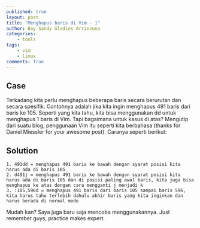 ```yaml
---
published: true
layout: post
title: "Menghapus baris di Vim - 1"
author: Boy Sandy Gladies Arriezona
categories:
    - tools
tags:
    - vim
    - linux
comments: True
---
```


## Case

Terkadang kita perlu menghapus beberapa baris secara berurutan dan secara spesifik. Contohnya adalah jika kita ingin menghapus 491 baris dari baris ke 105. Seperti yang kita tahu, kita bisa menggunakan dd untuk menghapus 1 baris di Vim. Tapi bagaimana untuk kasus di atas? Mengutip dari suatu blog, penggunaan Vim itu seperti kita berbahasa (thanks for Daniel Miessler for your awesome post). Caranya seperti berikut:

## Solution

    1. 491dd = menghapus 491 baris ke bawah dengan syarat posisi kita harus ada di baris 105
    2. d491j = menghapus 491 baris ke bawah dengan syarat posisi kita harus ada di baris 105 dan di posisi paling awal baris, kita juga bisa menghapus ke atas dengan cara mengganti j menjadi k
    3. :105,596d = menghapus 491 baris dari baris 105 sampai baris 596, kita harus tahu terlebih dahulu akhir baris yang kita inginkan dan harus berada di normal mode

Mudah kan? Saya juga baru saja mencoba menggunakannya. Just remember guys, practice makes expert.
